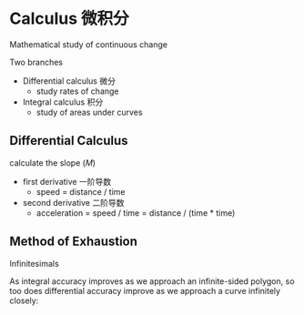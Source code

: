 # Calculus 微积分

Mathematical study of continuous change

Two branches

- Differential calculus 微分
  - study rates of change
- Integral calculus 积分
  - study of areas under curves

## Differential Calculus

calculate the slope ($M$)

- first derivative 一阶导数
  - speed = distance / time
- second derivative 二阶导数
  - acceleration = speed / time = distance / (time * time)

## Method of Exhaustion

Infinitesimals

As integral accuracy improves as we approach an infinite-sided polygon, so too does differential accuracy improve as we approach a curve infinitely closely: